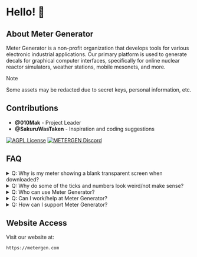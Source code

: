 # Hello! 👋

## About Meter Generator

Meter Generator is a non-profit organization that develops tools for various electronic industrial applications. Our primary platform is used to generate decals for graphical computer interfaces, specifically for online nuclear reactor simulators, weather stations, mobile mesonets, and more.

> [!NOTE]
> Some assets may be redacted due to secret keys, personal information, etc.

## Contributions

- **@010Mak** - Project Leader
- **@SakuruWasTaken** - Inspiration and coding suggestions

[![AGPL License](https://img.shields.io/badge/license-AGPL-blue.svg)](http://www.gnu.org/licenses/agpl-3.0)
[![METERGEN Discord](https://img.shields.io/badge/MeterGen-Discord-brown.svg)](https://discord.gg/ggwzTFXkUT)

## FAQ

<details>
  <summary>Q: Why is my meter showing a blank transparent screen when downloaded?</summary>
  A: Did you press “Draw Meter” before downloading? If so, and it still doesn’t show, please make a bug report in our public Discord Server.
</details>

<details>
  <summary>Q: Why do some of the ticks and numbers look weird/not make sense?</summary>
  A: Check your inputs on what you entered. If it doesn’t make sense to you, it won't make sense to the code either.
</details>

<details>
  <summary>Q: Who can use Meter Generator?</summary>
  A: Anyone who needs meter decals can use Meter Generator, whether for a 2D website simulation, a Roblox power plant, or other applications.
</details>

<details>
  <summary>Q: Can I work/help at Meter Generator?</summary>
  A: Currently, all code for Meter Generator is developed independently by Mak. However, suggestions are welcome and valued.
</details>

<details>
  <summary>Q: How can I support Meter Generator?</summary>
  A: You can support us by subscribing to our Patreon: [patreon.com/MeterGenerator](https://www.patreon.com/MeterGenerator)
</details>

## Website Access

Visit our website at:

```bash
https://metergen.com
